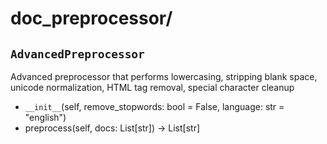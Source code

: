 # doc_preprocessor/

## `AdvancedPreprocessor`

Advanced preprocessor that performs lowercasing, stripping blank space, unicode normalization, HTML tag removal, special character cleanup

- `__init__`(self, remove_stopwords: bool = False, language: str = "english")
- preprocess(self, docs: List[str]) -> List[str]
